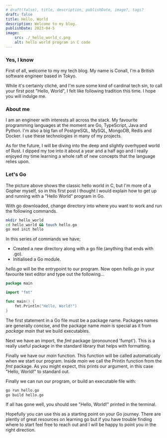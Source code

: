 ```yaml
---
# draft(false), title, description, publishDate, image?, tags? 
draft: false
title: Hello, World
description: Welcome to my blog.
publishDate: 2023-04-5
image: 
    src: ./_hello_world_c.png
    alt: hello world program in C code
---
```


### Yes, I know

First of all, welcome to my my tech blog. My name is Conall, I'm a British software engineer based in Tokyo.

While it's certainly cliché, and I'm sure some kind of cardinal tech sin, to call your first post "Hello, World", I felt like following tradition this time. I hope you will indulge me.

### About me

I am an engineer with interests all across the stack. My favourite programming languages at the moment are Go, TypeScript, Java and Python. I'm also a big fan of PostgreSQL, MySQL, MongoDB, Redis and Docker. I use these technologies in many of my projects.

As for the future, I will be diving into the deep and slightly overhyped world of Rust. I dipped my toe into it about a year and a half ago and I really enjoyed my time learning a whole raft of new concepts that the language relies upon.

### Let's Go

The picture above shows the classic hello world in C, but I'm more of a Gopher myself, so in this first post I thought I would explain how to get up and running with a "Hello World" program in Go.

With go downloaded, change directory into where you want to work and run the following commands.

``` sh
mkdir hello_world
cd hello_world && touch hello.go
go mod init hello
```

In this series of commands we have;

- Created a new directory along with a go file (anything that ends with .go).
- Initialised a Go module.

_hello.go_ will be the entrypoint to our program. Now open _hello.go_ in your favourite text editor and type out the following...

``` go
package main

import "fmt"

func main() {
    fmt.Println("Hello, World!")
}

```

The first statement in a Go file must be a package name. Packages names are generally concise, and the package name _main_ is special as it from _package main_ that we build executables.

Next we have an import, the _fmt_ package (pronounced 'fumpt'). This is a really useful package in the standard library that helps with formatting.

Finally we have our _main_ function. This function will be called automatically when we start our program. Inside _main_ we call the Println function from the _fmt_ package. As you might expect, this prints our argument, in this case "Hello, World!" to standard out.

Finally we can run our program, or build an executable file with:

```sh
go run hello.go
go build hello.go
```

If all has gone well, you should see "Hello, World!" printed in the terminal.

Hopefully you can use this as a starting point on your Go journey. There are plently of great resources on learning go but if you have trouble finding where to start feel free to reach out and I will be happy to point you in the right direction.
